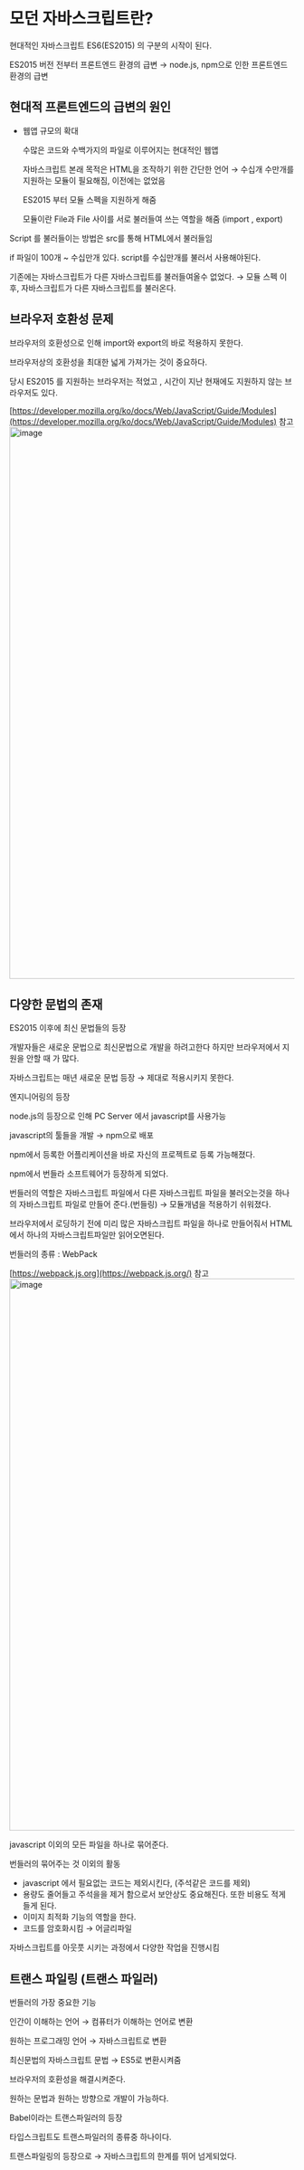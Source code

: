 # 모던 자바스크립트란?

현대적인 자바스크립트 ES6(ES2015) 의 구분의 시작이 된다.

 ES2015 버전 전부터 프론트엔드 환경의 급변 → node.js, npm으로 인한 프론트엔드 환경의 급변

## 현대적 프론트엔드의 급변의 원인

- 웹앱 규모의 확대

    수많은 코드와 수백가지의 파일로 이루어지는 현대적인 웹앱

    자바스크립트 본래 목적은 HTML을 조작하기 위한 간단한 언어 → 수십개 수만개를 지원하는 모듈이 필요해짐, 이전에는 없었음

    ES2015 부터 모듈 스펙을 지원하게 해줌

    모듈이란 File과 File 사이를 서로 불러들여 쓰는 역할을 해줌 (import , export)

Script 를 불러들이는 방법은 src를 통해 HTML에서 불러들임 

if 파일이 100개 ~ 수십만개 있다. script를 수십만개를 불러서 사용해야된다.

기존에는 자바스크립트가 다른 자바스크립트를 불러들여올수 없었다. → 모듈 스펙 이후, 자바스크립트가 다른 자바스크립트를 불러온다.

## 브라우저 호환성 문제

브라우저의 호환성으로 인해 import와 export의 바로 적용하지 못한다.

브라우저상의 호환성을 최대한 넓게 가져가는 것이 중요하다.

당시 ES2015 를 지원하는 브라우저는 적었고 , 시간이 지난 현재에도 지원하지 않는 브라우저도 있다.

[https://developer.mozilla.org/ko/docs/Web/JavaScript/Guide/Modules](https://developer.mozilla.org/ko/docs/Web/JavaScript/Guide/Modules) 참고
<img width="976" alt="image" src="https://user-images.githubusercontent.com/31761527/120920856-de15e580-c6fb-11eb-9e4e-71f3e6875562.png">


## 다양한 문법의 존재

ES2015 이후에 최신 문법들의 등장 

개발자들은 새로운 문법으로 최신문법으로 개발을 하려고한다 하지만 브라우저에서 지원을 안할 때 가 많다.

자바스크립트는 매년 새로운 문법 등장 → 제대로 적용시키지 못한다.

엔지니어링의 등장

node.js의 등장으로 인해 PC Server 에서 javascript를 사용가능

javascript의 툴들을 개발 → npm으로 배포

npm에서 등록한 어플리케이션을 바로 자신의 프로젝트로 등록 가능해졌다.

npm에서 번들라 소프트웨어가 등장하게 되었다.

번들러의 역할은 자바스크립트 파일에서 다른 자바스크립트 파일을 불러오는것을 하나의 자바스크립트 파일로 만들어 준다.(번들링) → 모듈개념을 적용하기 쉬워졌다.

브라우저에서 로딩하기 전에 미리 많은 자바스크립트 파일을 하나로 만들어줘서 HTML 에서 하나의 자바스크립트파일만 읽어오면된다.

번들러의 종류 : WebPack

[https://webpack.js.org](https://webpack.js.org/) 참고
<img width="976" alt="image" src="../Images/bundle.png">

javascript 이외의 모든 파일을 하나로 묶어준다.

번들러의 묶어주는 것 이외의 활동

- javascript 에서 필요없는 코드는 제외시킨다, (주석같은 코드를 제외)
- 용량도 줄어들고 주석을을 제거 함으로서 보안상도 중요해진다. 또한 비용도 적게 들게 된다.
- 이미지 최적화 기능의 역할을 한다.
- 코드를 암호화시킴 → 어글리파일

자바스크립트를 아웃풋 시키는 과정에서 다양한 작업을 진행시킴

## 트랜스 파일링 (트랜스 파일러)

번들러의 가장 중요한 기능

인간이 이해하는 언어 → 컴퓨터가 이해하는 언어로 변환

원하는 프로그래밍 언어 → 자바스크립트로 변환

최신문법의 자바스크립트 문법 → ES5로 변환시켜줌

브라우저의 호환성을 해결시켜준다.

원하는 문법과 원하는 방향으로 개발이 가능하다. 

Babel이라는 트랜스파일러의 등장

타입스크립트도 트랜스파일러의 종류중 하나이다.

트랜스파일링의 등장으로 → 자바스크립트의 한계를 뛰어 넘게되었다.
